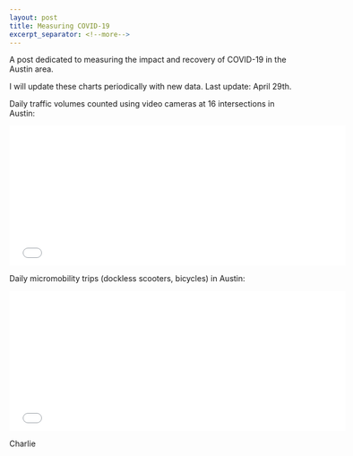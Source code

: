 ```yaml
---
layout: post
title: Measuring COVID-19
excerpt_separator: <!--more-->
---
```


A post dedicated to measuring the impact and recovery of COVID-19 in the Austin area. 

<!--more-->

I will update these charts periodically with new data. Last update: April 29th.  

Daily traffic volumes counted using video cameras at 16 intersections in Austin: 

<iframe width="600" height="250" frameborder="0" scrolling="no" src="//plotly.com/~charlie2343/60.embed?autosize=true&link=false"></iframe>

Daily micromobility trips (dockless scooters, bicycles) in Austin: 

<iframe width="600" height="250" frameborder="0" scrolling="no" src="//plotly.com/~charlie2343/62.embed?autosize=true&link=false"></iframe>

Charlie
